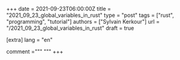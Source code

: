 +++
date = 2021-09-23T06:00:00Z
title = "2021_09_23_global_variables_in_rust"
type = "post"
tags = ["rust", "programming", "tutorial"]
authors = ["Sylvain Kerkour"]
url = "/2021_09_23_global_variables_in_rust"
draft = true

[extra]
lang = "en"

comment ="""
"""
+++
